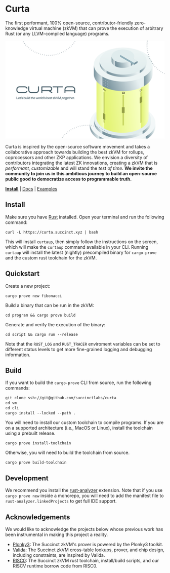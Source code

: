 # Curta

The first performant, 100% open-source, contributor-friendly zero-knowledge virtual machine (zkVM) that can prove the execution of arbitrary Rust (or any LLVM-compiled language) programs.

![](assets/curta.svg)

 Curta is inspired by the open-source software movement and takes a collaborative approach towards building the best zkVM for rollups, coprocessors and other ZKP applications. We envision a diversity of contributors integrating the latest ZK innovations, creating a zkVM that is *performant*, *customizable* and will stand the *test of time*. **We invite the community to join us in this ambitious journey to build an open-source public good to democratize access to programmable truth.**

**[Install](https://getcurta.succinct.xyz)**
| [Docs]()
| [Examples]()

## Install

Make sure you have [Rust](https://www.rust-lang.org/tools/install) installed. Open your terminal and run the following command:

```
curl -L https://curta.succinct.xyz | bash
```

This will install `curtaup`, then simply follow the instructions on the screen, which will make the `curtaup` command available in your CLI.
Running `curtaup` will install the latest (nightly) precompiled binary for `cargo-prove` and the custom rust toolchain for the zkVM. 

## Quickstart

Create a new project:

```
cargo prove new fibonacci
```

Build a binary that can be run in the zkVM:

```
cd program && cargo prove build
```

Generate and verify the execution of the binary:
```
cd script && cargo run --release
```

Note that the `RUST_LOG` and `RUST_TRACER` enviroment variables can be set to different status levels to get more fine-grained logging and debugging information.

## Build

If you want to build the `cargo-prove` CLI from source, run the following commands:
```
git clone ssh://git@github.com/succinctlabs/curta
cd vm
cd cli
cargo install --locked --path .
```

You will need to install our custom toolchain to compile programs. If you are on a supported architecture 
(i.e., MacOS or Linux), install the toolchain using a prebuilt release.
```
cargo prove install-toolchain
```

Otherwise, you will need to build the toolchain from source.
```
cargo prove build-toolchain
```

## Development

We recommend you install the [rust-analyzer](https://marketplace.visualstudio.com/items?itemName=rust-lang.rust-analyzer) extension.
Note that if you use `cargo prove new` inside a monorepo, you will need to add the manifest file to `rust-analyzer.linkedProjects` to get full IDE support.

## Acknowledgements

We would like to acknowledge the projects below whose previous work has been instrumental in making this project a reality.

- [Plonky3](https://github.com/Plonky3/Plonky3): The Succinct zkVM's prover is powered by the Plonky3 toolkit.
- [Valida](https://github.com/valida-xyz/valida): The Succinct zkVM cross-table lookups, prover, and chip design, including constraints, are inspired by Valida.
- [RISC0](https://github.com/risc0/risc0): The Succinct zkVM rust toolchain, install/build scripts, and our RISCV runtime borrow code from RISC0.
